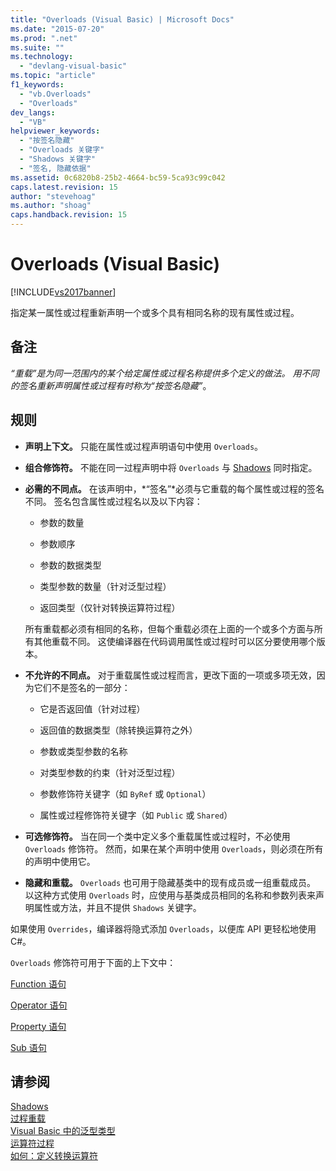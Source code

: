 ```yaml
---
title: "Overloads (Visual Basic) | Microsoft Docs"
ms.date: "2015-07-20"
ms.prod: ".net"
ms.suite: ""
ms.technology: 
  - "devlang-visual-basic"
ms.topic: "article"
f1_keywords: 
  - "vb.Overloads"
  - "Overloads"
dev_langs: 
  - "VB"
helpviewer_keywords: 
  - "按签名隐藏"
  - "Overloads 关键字"
  - "Shadows 关键字"
  - "签名, 隐藏依据"
ms.assetid: 0c6820b8-25b2-4664-bc59-5ca93c99c042
caps.latest.revision: 15
author: "stevehoag"
ms.author: "shoag"
caps.handback.revision: 15
---
```

# Overloads (Visual Basic)
[!INCLUDE[vs2017banner](../../../visual-basic/includes/vs2017banner.md)]

指定某一属性或过程重新声明一个或多个具有相同名称的现有属性或过程。  
  
## 备注  
 *“重载”*是为同一范围内的某个给定属性或过程名称提供多个定义的做法。  用不同的签名重新声明属性或过程有时称为*“按签名隐藏”*。  
  
## 规则  
  
-   **声明上下文。** 只能在属性或过程声明语句中使用 `Overloads`。  
  
-   **组合修饰符。** 不能在同一过程声明中将 `Overloads` 与 [Shadows](../../../visual-basic/language-reference/modifiers/shadows.md) 同时指定。  
  
-   **必需的不同点。** 在该声明中，*“签名”*必须与它重载的每个属性或过程的签名不同。  签名包含属性或过程名以及以下内容：  
  
    -   参数的数量  
  
    -   参数顺序  
  
    -   参数的数据类型  
  
    -   类型参数的数量（针对泛型过程）  
  
    -   返回类型（仅针对转换运算符过程）  
  
     所有重载都必须有相同的名称，但每个重载必须在上面的一个或多个方面与所有其他重载不同。  这使编译器在代码调用属性或过程时可以区分要使用哪个版本。  
  
-   **不允许的不同点。** 对于重载属性或过程而言，更改下面的一项或多项无效，因为它们不是签名的一部分：  
  
    -   它是否返回值（针对过程）  
  
    -   返回值的数据类型（除转换运算符之外）  
  
    -   参数或类型参数的名称  
  
    -   对类型参数的约束（针对泛型过程）  
  
    -   参数修饰符关键字（如 `ByRef` 或 `Optional`）  
  
    -   属性或过程修饰符关键字（如 `Public` 或 `Shared`）  
  
-   **可选修饰符。** 当在同一个类中定义多个重载属性或过程时，不必使用 `Overloads` 修饰符。  然而，如果在某个声明中使用 `Overloads`，则必须在所有的声明中使用它。  
  
-   **隐藏和重载。** `Overloads` 也可用于隐藏基类中的现有成员或一组重载成员。  以这种方式使用 `Overloads` 时，应使用与基类成员相同的名称和参数列表来声明属性或方法，并且不提供 `Shadows` 关键字。  
  
 如果使用 `Overrides`，编译器将隐式添加 `Overloads`，以便库 API 更轻松地使用 C\#。  
  
 `Overloads` 修饰符可用于下面的上下文中：  
  
 [Function 语句](../../../visual-basic/language-reference/statements/function-statement.md)  
  
 [Operator 语句](../../../visual-basic/language-reference/statements/operator-statement.md)  
  
 [Property 语句](../../../visual-basic/language-reference/statements/property-statement.md)  
  
 [Sub 语句](../../../visual-basic/language-reference/statements/sub-statement.md)  
  
## 请参阅  
 [Shadows](../../../visual-basic/language-reference/modifiers/shadows.md)   
 [过程重载](../../../visual-basic/programming-guide/language-features/procedures/procedure-overloading.md)   
 [Visual Basic 中的泛型类型](../../../visual-basic/programming-guide/language-features/data-types/generic-types.md)   
 [运算符过程](../../../visual-basic/programming-guide/language-features/procedures/operator-procedures.md)   
 [如何：定义转换运算符](../../../visual-basic/programming-guide/language-features/procedures/how-to-define-a-conversion-operator.md)